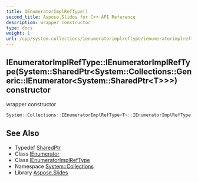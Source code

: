 ```yaml
---
title: IEnumeratorImplRefType()
second_title: Aspose.Slides for C++ API Reference
description: wrapper constructor
type: docs
weight: 1
url: /cpp/system.collections/ienumeratorimplreftype/ienumeratorimplreftype/
---
```

## IEnumeratorImplRefType::IEnumeratorImplRefType(System::SharedPtr\<System::Collections::Generic::IEnumerator\<System::SharedPtr\<T\>\>\>) constructor


wrapper constructor

```cpp
System::Collections::IEnumeratorImplRefType<T>::IEnumeratorImplRefType(System::SharedPtr<System::Collections::Generic::IEnumerator<System::SharedPtr<T>>> enumerator)
```

## See Also

* Typedef [SharedPtr](../../system/sharedptr/)
* Class [IEnumerator](../../system.collections.generic/ienumerator/)
* Class [IEnumeratorImplRefType](./)
* Namespace [System::Collections](../)
* Library [Aspose.Slides](../../)